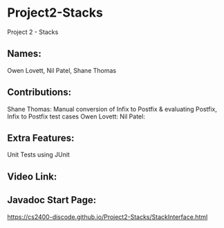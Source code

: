 # Project2-Stacks
Project 2 - Stacks

Names:
-
Owen Lovett, Nil Patel, Shane Thomas

Contributions:
-
Shane Thomas: Manual conversion of Infix to Postfix & evaluating Postfix, Infix to Postfix test cases
Owen Lovett: 
Nil Patel:

Extra Features:
-
Unit Tests using JUnit

Video Link:
- 


Javadoc Start Page:
-
https://cs2400-discode.github.io/Project2-Stacks/StackInterface.html
